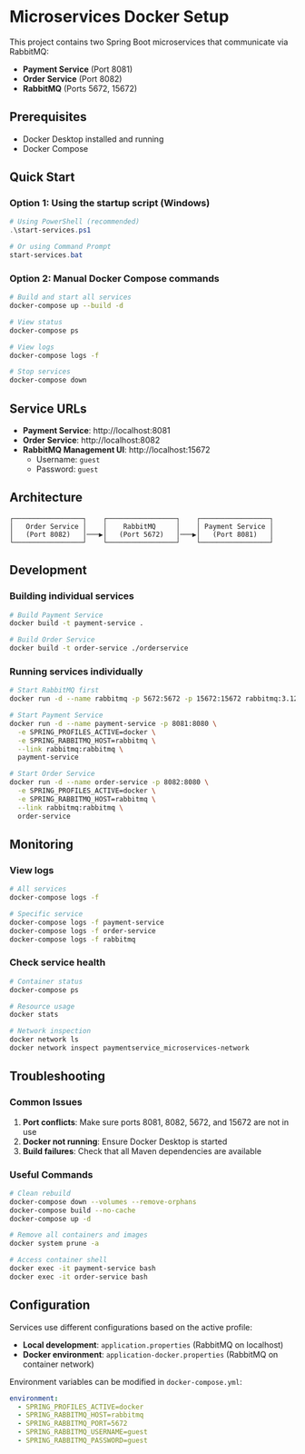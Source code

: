 # Microservices Docker Setup

This project contains two Spring Boot microservices that communicate via RabbitMQ:

- **Payment Service** (Port 8081)
- **Order Service** (Port 8082)
- **RabbitMQ** (Ports 5672, 15672)

## Prerequisites

- Docker Desktop installed and running
- Docker Compose

## Quick Start

### Option 1: Using the startup script (Windows)

```powershell
# Using PowerShell (recommended)
.\start-services.ps1

# Or using Command Prompt
start-services.bat
```

### Option 2: Manual Docker Compose commands

```bash
# Build and start all services
docker-compose up --build -d

# View status
docker-compose ps

# View logs
docker-compose logs -f

# Stop services
docker-compose down
```

## Service URLs

- **Payment Service**: http://localhost:8081
- **Order Service**: http://localhost:8082
- **RabbitMQ Management UI**: http://localhost:15672
  - Username: `guest`
  - Password: `guest`

## Architecture

```
┌─────────────────┐    ┌─────────────────┐    ┌─────────────────┐
│   Order Service │    │    RabbitMQ     │    │ Payment Service │
│   (Port 8082)   │───▶│   (Port 5672)   │───▶│   (Port 8081)   │
└─────────────────┘    └─────────────────┘    └─────────────────┘
```

## Development

### Building individual services

```bash
# Build Payment Service
docker build -t payment-service .

# Build Order Service
docker build -t order-service ./orderservice
```

### Running services individually

```bash
# Start RabbitMQ first
docker run -d --name rabbitmq -p 5672:5672 -p 15672:15672 rabbitmq:3.12-management

# Start Payment Service
docker run -d --name payment-service -p 8081:8080 \
  -e SPRING_PROFILES_ACTIVE=docker \
  -e SPRING_RABBITMQ_HOST=rabbitmq \
  --link rabbitmq:rabbitmq \
  payment-service

# Start Order Service
docker run -d --name order-service -p 8082:8080 \
  -e SPRING_PROFILES_ACTIVE=docker \
  -e SPRING_RABBITMQ_HOST=rabbitmq \
  --link rabbitmq:rabbitmq \
  order-service
```

## Monitoring

### View logs
```bash
# All services
docker-compose logs -f

# Specific service
docker-compose logs -f payment-service
docker-compose logs -f order-service
docker-compose logs -f rabbitmq
```

### Check service health
```bash
# Container status
docker-compose ps

# Resource usage
docker stats

# Network inspection
docker network ls
docker network inspect paymentservice_microservices-network
```

## Troubleshooting

### Common Issues

1. **Port conflicts**: Make sure ports 8081, 8082, 5672, and 15672 are not in use
2. **Docker not running**: Ensure Docker Desktop is started
3. **Build failures**: Check that all Maven dependencies are available

### Useful Commands

```bash
# Clean rebuild
docker-compose down --volumes --remove-orphans
docker-compose build --no-cache
docker-compose up -d

# Remove all containers and images
docker system prune -a

# Access container shell
docker exec -it payment-service bash
docker exec -it order-service bash
```

## Configuration

Services use different configurations based on the active profile:

- **Local development**: `application.properties` (RabbitMQ on localhost)
- **Docker environment**: `application-docker.properties` (RabbitMQ on container network)

Environment variables can be modified in `docker-compose.yml`:

```yaml
environment:
  - SPRING_PROFILES_ACTIVE=docker
  - SPRING_RABBITMQ_HOST=rabbitmq
  - SPRING_RABBITMQ_PORT=5672
  - SPRING_RABBITMQ_USERNAME=guest
  - SPRING_RABBITMQ_PASSWORD=guest
```
